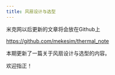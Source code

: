 ```yaml
---
title: 风扇设计与选型
---
```




米克网以后更新的文章将会放在Github上

https://github.com/mekesim/thermal_note



本期更新了一篇关于风扇设计与选型的内容。

欢迎指正！